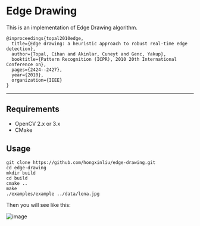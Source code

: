 # Edge Drawing
This is an implementation of Edge Drawing algorithm.

```
@inproceedings{topal2010edge,
  title={Edge drawing: a heuristic approach to robust real-time edge detection},
  author={Topal, Cihan and Akinlar, Cuneyt and Genc, Yakup},
  booktitle={Pattern Recognition (ICPR), 2010 20th International Conference on},
  pages={2424--2427},
  year={2010},
  organization={IEEE}
}
```

-----

## Requirements
* OpenCV 2.x or 3.x
* CMake

## Usage
```
git clone https://github.com/hongxinliu/edge-drawing.git
cd edge-drawing
mkdir build
cd build
cmake ..
make
./examples/example ../data/lena.jpg
```

Then you will see like this:

 ![image](https://github.com/hongxinliu/edge-drawing/raw/master/data/draw.gif)
